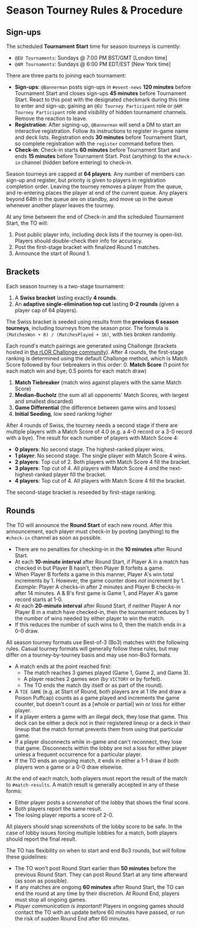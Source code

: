 # Season Tourney Rules & Procedure

## Sign-ups

The scheduled **Tournament Start** time for season tourneys is currently:
- `@EU Tournaments`: Sundays @ 7:00 PM BST/GMT [London time]
- `@AM Tournaments`: Sundays @ 6:00 PM EDT/EST [New York time]

There are three parts to joining each tournament:
- **Sign-ups**: `@Bannerman` posts sign-ups in `#event-news` **120 minutes** before Tournament Start and closes sign-ups **45 minutes** before Tournament Start. React to this post with the designated checkmark during this time to enter and sign-up, gaining an `@EU Tourney Participant` role or `@AM Tourney Participant` role and visibility of hidden tournament channels. Remove the reaction to leave.
- **Registration**: After signing-up, `@Bannerman` will send a DM to start an interactive registration. Follow its instructions to register in-game name and deck lists. Registration ends **30 minutes** before Tournament Start, so complete registration with the `register` command before then.
- **Check-in**: Check-in starts **60 minutes** before Tournament Start and ends **15 minutes** before Tournament Start. Post (anything) to the `#check-in` channel (hidden before entering) to check-in.

Season tourneys are capped at **64 players**. Any number of members can sign-up and register, but priority is given to players in registration completion order. Leaving the tourney removes a player from the queue, and re-entering places the player at end of the current queue. Any players beyond 64th in the queue are on standby, and move up in the queue whenever another player leaves the tourney.

At any time between the end of Check-in and the scheduled Tournament Start, the TO will:
1. Post public player info, including deck lists if the tourney is open-list. Players should double-check their info for accuracy.
2. Post the first-stage bracket with finalized Round 1 matches.
3. Announce the start of Round 1.

## Brackets

Each season tourney is a two-stage tournament:
1. A **Swiss bracket** lasting exactly **4 rounds**.
2. An **adaptive single-elimination top cut** lasting **0-2 rounds** (given a player cap of 64 players).

The Swiss bracket is seeded using results from the **previous 6 season tourneys**, including tourneys from the season prior. The formula is `(MatchesWon + 8) / (MatchesPlayed + 16)`, with ties broken randomly.

Each round's match pairings are generated using Challonge (brackets hosted in [the rLOR Challonge community](https://challonge.com/communities/rlor)). After 4 rounds, the first-stage ranking is determined using the default Challonge method, which is Match Score followed by four tiebreakers in this order:
0. **Match Score** (1 point for each match win and bye; 0.5 points for each match draw)
1. **Match Tiebreaker** (match wins against players with the same Match Score)
2. **Median-Bucholz** (the sum all all opponents' Match Scores, with largest and smallest discarded)
3. **Game Differential** (the difference between game wins and losses)
4. **Initial Seeding**, low seed ranking higher

After 4 rounds of Swiss, the tourney needs a second stage if there are multiple players with a Match Score of 4.0 (e.g. a 4-0 record or a 3-0 record with a bye). The result for each number of players with Match Score 4:
- **0 players**: No second stage. The highest-ranked player wins.
- **1 player**: No second stage. The single player with Match Score 4 wins.
- **2 players**: Top cut of 2. Both players with Match Score 4 fill the bracket.
- **3 players**: Top cut of 4. All players with Match Score 4 *and* the next-highest-ranked player fill the bracket.
- **4 players**: Top cut of 4. All players with Match Score 4 fill the bracket.

The second-stage bracket is reseeded by first-stage ranking.

## Rounds

The TO will announce the **Round Start** of each new round. After this announcement, each player must check-in by posting (anything) to the `#check-in` channel as soon as possible.

- There are no penalties for checking-in in the **10 minutes** after Round Start.
- At each **10-minute interval** after Round Start, if Player A in a match has checked in but Player B hasn't, then Player B forfeits a game.
- When Player B forfeits a game in this manner, Player A's win total increments by 1. However, the game counter does *not* increment by 1. *Example*: Player A checks-in after 2 minutes and Player B checks-in after 14 minutes. A & B's first game is Game 1, and Player A's game record starts at 1-0.
- At each **20-minute interval** after Round Start, if neither Player A nor Player B in a match have checked-in, then the tournament reduces by 1 the number of wins needed by either player to win the match.
- If this reduces the number of such wins to 0, then the match ends in a 0-0 draw.

All season tourney formats use Best-of-3 (Bo3) matches with the following rules. Casual tourney formats will generally follow these rules, but may differ on a tourney-by-tourney basis and may use non-Bo3 formats.

- A match ends at the point reached first:
  - The match reaches 3 games played (Game 1, Game 2, and Game 3).
  - A player reaches 2 games won (by `VICTORY` or by forfeit).
  - The TO ends the match (by itself or as part of the round).
- A `TIE GAME` (e.g. at Start of Round, both players are at 1 life and draw a Poison Puffcap) counts as a game played and increments the game counter, but doesn't count as a [whole or partial] win or loss for either player.
- If a player enters a game with an illegal deck, they lose that game. This deck can be either a deck not in their registered lineup or a deck in their lineup that the match format prevents them from using that particular game.
- If a player disconnects while in-game and can't reconnect, they lose that game. Disconnects within the lobby are not a loss for either player unless a frequent occurrence for a particular player.
- If the TO ends an ongoing match, it ends in either a 1-1 draw if both players won a game or a 0-0 draw elsewise.

At the end of each match, both players must report the result of the match to `#match-results`. A match result is generally accepted in any of these forms:
- Either player posts a *screenshot* of the lobby that shows the final score.
- Both players report the same result.
- The losing player reports a score of 2-0.

All players should snap screenshots of the lobby score to be safe. In the case of lobby issues forcing multiple lobbies for a match, both players should report the final result.

The TO has flexibility on when to start and end Bo3 rounds, but will follow these guidelines:
- The TO won't post Round Start earlier than **50 minutes** before the previous Round Start. They can post Round Start at any time afterward (as soon as possible).
- If any matches are ongoing **60 minutes** after Round Start, the TO can end the round at any time by their discretion. At Round End, players must stop all ongoing games.
- *Player communication is important!* Players in ongoing games should contact the TO with an update before 60 minutes have passed, or run the risk of sudden Round End after 60 minutes.
